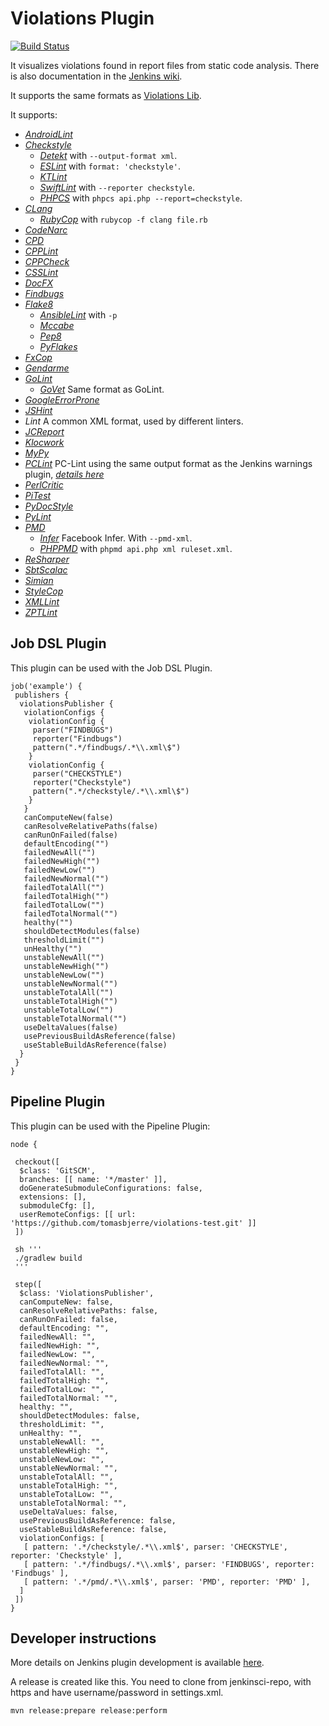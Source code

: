# Violations Plugin

[![Build Status](https://ci.jenkins.io/job/Plugins/job/violations-plugin/job/master/badge/icon)](https://ci.jenkins.io/job/Plugins/job/violations-plugin)

It visualizes violations found in report files from static code analysis. There is also documentation in the [Jenkins wiki](https://wiki.jenkins-ci.org/display/JENKINS/Violations).

It supports the same formats as [Violations Lib](https://github.com/tomasbjerre/violations-lib).

It supports:
 * [_AndroidLint_](http://developer.android.com/tools/help/lint.html)
 * [_Checkstyle_](http://checkstyle.sourceforge.net/)
   * [_Detekt_](https://github.com/arturbosch/detekt) with `--output-format xml`.
   * [_ESLint_](https://github.com/sindresorhus/grunt-eslint) with `format: 'checkstyle'`.
   * [_KTLint_](https://github.com/shyiko/ktlint)
   * [_SwiftLint_](https://github.com/realm/SwiftLint) with `--reporter checkstyle`.
   * [_PHPCS_](https://github.com/squizlabs/PHP_CodeSniffer) with `phpcs api.php --report=checkstyle`.
 * [_CLang_](https://clang-analyzer.llvm.org/)
   * [_RubyCop_](http://rubocop.readthedocs.io/en/latest/formatters/) with `rubycop -f clang file.rb`
 * [_CodeNarc_](http://codenarc.sourceforge.net/)
 * [_CPD_](http://pmd.sourceforge.net/pmd-4.3.0/cpd.html)
 * [_CPPLint_](https://github.com/theandrewdavis/cpplint)
 * [_CPPCheck_](http://cppcheck.sourceforge.net/)
 * [_CSSLint_](https://github.com/CSSLint/csslint)
 * [_DocFX_](http://dotnet.github.io/docfx/)
 * [_Findbugs_](http://findbugs.sourceforge.net/)
 * [_Flake8_](http://flake8.readthedocs.org/en/latest/)
   * [_AnsibleLint_](https://github.com/willthames/ansible-lint) with `-p`
   * [_Mccabe_](https://pypi.python.org/pypi/mccabe)
   * [_Pep8_](https://github.com/PyCQA/pycodestyle)
   * [_PyFlakes_](https://pypi.python.org/pypi/pyflakes)
 * [_FxCop_](https://en.wikipedia.org/wiki/FxCop)
 * [_Gendarme_](http://www.mono-project.com/docs/tools+libraries/tools/gendarme/)
 * [_GoLint_](https://github.com/golang/lint)
   * [_GoVet_](https://golang.org/cmd/vet/) Same format as GoLint.
 * [_GoogleErrorProne_](https://github.com/google/error-prone)
 * [_JSHint_](http://jshint.com/)
 * _Lint_ A common XML format, used by different linters.
 * [_JCReport_](https://github.com/jCoderZ/fawkez/wiki/JcReport)
 * [_Klocwork_](http://www.klocwork.com/products-services/klocwork/static-code-analysis)
 * [_MyPy_](https://pypi.python.org/pypi/mypy-lang)
 * [_PCLint_](http://www.gimpel.com/html/pcl.htm) PC-Lint using the same output format as the Jenkins warnings plugin, [_details here_](https://wiki.jenkins.io/display/JENKINS/PcLint+options)
 * [_PerlCritic_](https://github.com/Perl-Critic)
 * [_PiTest_](http://pitest.org/)
 * [_PyDocStyle_](https://pypi.python.org/pypi/pydocstyle)
 * [_PyLint_](https://www.pylint.org/)
 * [_PMD_](https://pmd.github.io/)
   * [_Infer_](http://fbinfer.com/) Facebook Infer. With `--pmd-xml`.
   * [_PHPPMD_](https://phpmd.org/) with `phpmd api.php xml ruleset.xml`.
 * [_ReSharper_](https://www.jetbrains.com/resharper/)
 * [_SbtScalac_](http://www.scala-sbt.org/)
 * [_Simian_](http://www.harukizaemon.com/simian/)
 * [_StyleCop_](https://stylecop.codeplex.com/)
 * [_XMLLint_](http://xmlsoft.org/xmllint.html)
 * [_ZPTLint_](https://pypi.python.org/pypi/zptlint)
 

## Job DSL Plugin

This plugin can be used with the Job DSL Plugin.

```
job('example') {
 publishers {
  violationsPublisher {
   violationConfigs {
    violationConfig {
     parser("FINDBUGS")
     reporter("Findbugs")
     pattern(".*/findbugs/.*\\.xml\$")
    }
    violationConfig {
     parser("CHECKSTYLE")
     reporter("Checkstyle")
     pattern(".*/checkstyle/.*\\.xml\$")
    }
   }
   canComputeNew(false)
   canResolveRelativePaths(false)
   canRunOnFailed(false)
   defaultEncoding("")
   failedNewAll("")
   failedNewHigh("")
   failedNewLow("")
   failedNewNormal("")
   failedTotalAll("")
   failedTotalHigh("")
   failedTotalLow("")
   failedTotalNormal("")
   healthy("")
   shouldDetectModules(false)
   thresholdLimit("")
   unHealthy("")
   unstableNewAll("")
   unstableNewHigh("")
   unstableNewLow("")
   unstableNewNormal("")
   unstableTotalAll("")
   unstableTotalHigh("")
   unstableTotalLow("")
   unstableTotalNormal("")
   useDeltaValues(false)
   usePreviousBuildAsReference(false)
   useStableBuildAsReference(false)
  }
 }
}
```

## Pipeline Plugin

This plugin can be used with the Pipeline Plugin:

```
node {

 checkout([
  $class: 'GitSCM', 
  branches: [[ name: '*/master' ]], 
  doGenerateSubmoduleConfigurations: false,
  extensions: [],
  submoduleCfg: [],
  userRemoteConfigs: [[ url: 'https://github.com/tomasbjerre/violations-test.git' ]]
 ])

 sh '''
 ./gradlew build
 '''

 step([
  $class: 'ViolationsPublisher',
  canComputeNew: false,
  canResolveRelativePaths: false,
  canRunOnFailed: false,
  defaultEncoding: "",
  failedNewAll: "",
  failedNewHigh: "",
  failedNewLow: "",
  failedNewNormal: "",
  failedTotalAll: "",
  failedTotalHigh: "",
  failedTotalLow: "",
  failedTotalNormal: "",
  healthy: "",
  shouldDetectModules: false,
  thresholdLimit: "",
  unHealthy: "",
  unstableNewAll: "",
  unstableNewHigh: "",
  unstableNewLow: "",
  unstableNewNormal: "",
  unstableTotalAll: "",
  unstableTotalHigh: "",
  unstableTotalLow: "",
  unstableTotalNormal: "",
  useDeltaValues: false,
  usePreviousBuildAsReference: false,
  useStableBuildAsReference: false,
  violationConfigs: [
   [ pattern: '.*/checkstyle/.*\\.xml$', parser: 'CHECKSTYLE', reporter: 'Checkstyle' ],
   [ pattern: '.*/findbugs/.*\\.xml$', parser: 'FINDBUGS', reporter: 'Findbugs' ],
   [ pattern: '.*/pmd/.*\\.xml$', parser: 'PMD', reporter: 'PMD' ],
  ]
 ])
}
```

## Developer instructions
More details on Jenkins plugin development is available [here](https://wiki.jenkins-ci.org/display/JENKINS/Plugin+tutorial).

A release is created like this. You need to clone from jenkinsci-repo, with https and have username/password in settings.xml.
```
mvn release:prepare release:perform
```
